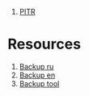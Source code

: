 1. [PITR](backups/PITR)

# Resources
1. [Backup ru](https://www.youtube.com/watch?v=Us6cHVNA4vk)
2. [Backup en](https://www.youtube.com/watch?v=QsSPwmm0-20)
3. [Backup tool](https://github.com/pgbackrest/pgbackrest)
